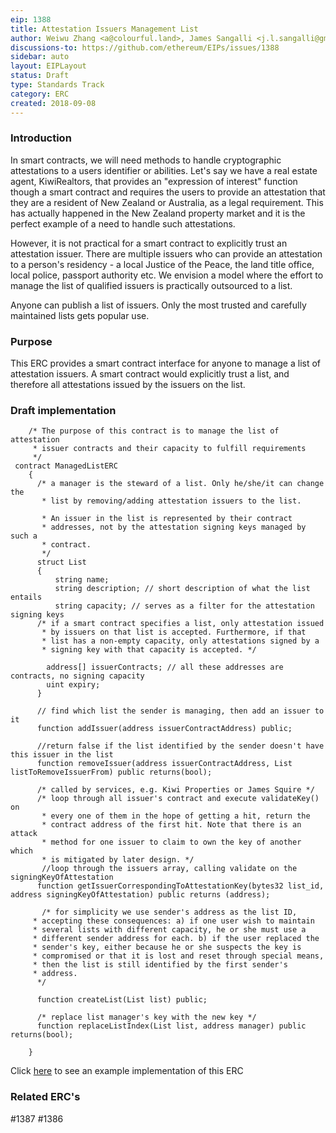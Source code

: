 ```yaml
---
eip: 1388
title: Attestation Issuers Management List
author: Weiwu Zhang <a@colourful.land>, James Sangalli <j.l.sangalli@gmail.com>
discussions-to: https://github.com/ethereum/EIPs/issues/1388
sidebar: auto
layout: EIPLayout
status: Draft
type: Standards Track
category: ERC
created: 2018-09-08
---
```


### Introduction

In smart contracts, we will need methods to handle cryptographic attestations to a users identifier or abilities. Let's say we have a real estate agent, KiwiRealtors, that provides an "expression of interest" function though a smart contract and requires the users to provide an attestation that they are a resident of New Zealand or Australia, as a legal requirement. This has actually happened in the New Zealand property market and it is the perfect example of a need to handle such attestations.

However, it is not practical for a smart contract to explicitly trust an attestation issuer. There are multiple issuers who can provide an attestation to a person's residency - a local Justice of the Peace, the land title office, local police, passport authority etc. We envision a model where the effort to manage the list of qualified issuers is practically outsourced to a list.

Anyone can publish a list of issuers. Only the most trusted and carefully maintained lists gets popular use.

### Purpose

This ERC provides a smart contract interface for anyone to manage a list of attestation issuers. A smart contract would explicitly trust a list, and therefore all attestations issued by the issuers on the list.

### Draft implementation

```solidity
    /* The purpose of this contract is to manage the list of attestation
     * issuer contracts and their capacity to fulfill requirements
     */
 contract ManagedListERC
    {
      /* a manager is the steward of a list. Only he/she/it can change the
       * list by removing/adding attestation issuers to the list.

       * An issuer in the list is represented by their contract
       * addresses, not by the attestation signing keys managed by such a
       * contract.
       */
      struct List
      {
	      string name;
	      string description; // short description of what the list entails
	      string capacity; // serves as a filter for the attestation signing keys
	  /* if a smart contract specifies a list, only attestation issued
	   * by issuers on that list is accepted. Furthermore, if that
	   * list has a non-empty capacity, only attestations signed by a
	   * signing key with that capacity is accepted. */

	    address[] issuerContracts; // all these addresses are contracts, no signing capacity
	    uint expiry;
      }

      // find which list the sender is managing, then add an issuer to it
      function addIssuer(address issuerContractAddress) public;

      //return false if the list identified by the sender doesn't have this issuer in the list
      function removeIssuer(address issuerContractAddress, List listToRemoveIssuerFrom) public returns(bool);

      /* called by services, e.g. Kiwi Properties or James Squire */
      /* loop through all issuer's contract and execute validateKey() on
       * every one of them in the hope of getting a hit, return the
       * contract address of the first hit. Note that there is an attack
       * method for one issuer to claim to own the key of another which
       * is mitigated by later design. */
       //loop through the issuers array, calling validate on the signingKeyOfAttestation
      function getIssuerCorrespondingToAttestationKey(bytes32 list_id, address signingKeyOfAttestation) public returns (address);

       /* for simplicity we use sender's address as the list ID,
	 * accepting these consequences: a) if one user wish to maintain
	 * several lists with different capacity, he or she must use a
	 * different sender address for each. b) if the user replaced the
	 * sender's key, either because he or she suspects the key is
	 * compromised or that it is lost and reset through special means,
	 * then the list is still identified by the first sender's
	 * address.
      */

      function createList(List list) public;

      /* replace list manager's key with the new key */
      function replaceListIndex(List list, address manager) public returns(bool);

    }
```

Click [here](https://github.com/alpha-wallet/blockchain-attestation/blob/master/ethereum/trustlist/ManagedList.sol) to see an example implementation of this ERC

### Related ERC's

#1387 #1386
